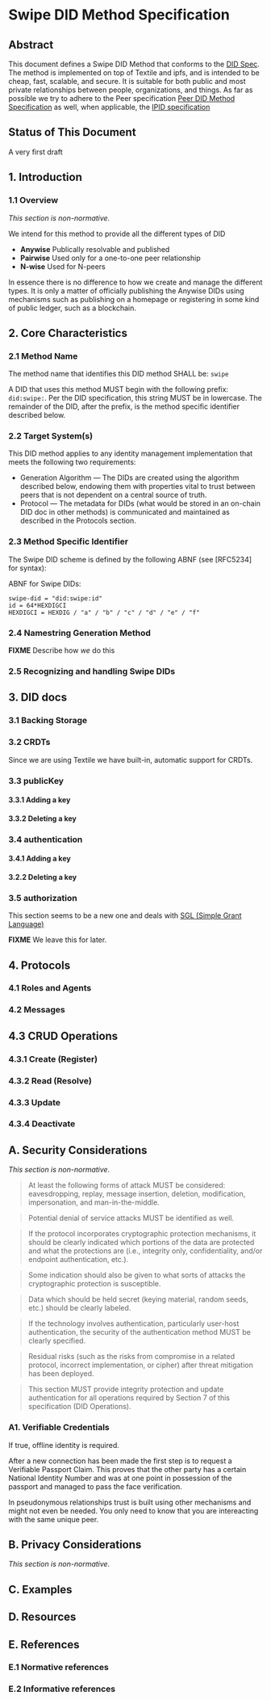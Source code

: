 # Swipe DID Method Specification

## Abstract

This document defines a Swipe DID Method that conforms to the [DID Spec](https://w3c-ccg.github.io/did-spec/#privacy-considerations). The method is implemented on top of Textile and ipfs, and is intended to be cheap, fast, scalable, and secure. It is suitable for both public and most private relationships between people, organizations, and things. As far as possible we try to adhere to the Peer specification [Peer DID Method Specification](https://openssi.github.io/peer-did-method-spec/index.html) as well, when applicable, the [IPID specification](https://did-ipid.github.io/ipid-did-method/)

## Status of This Document

A very first draft

## 1. Introduction

###  1.1 Overview

*This section is non-normative.*

We intend for this method to provide all the different types of DID

* **Anywise** Publically resolvable and published
* **Pairwise** Used only for a one-to-one peer relationship
* **N-wise** Used for N-peers

In essence there is no difference to how we create and manage the different types. It is only a matter of officially publishing the Anywise DIDs using mechanisms such as publishing on a homepage or registering in some kind of public ledger, such as a blockchain.


## 2. Core Characteristics

### 2.1 Method Name

The method name that identifies this DID method SHALL be: ``` swipe ```

A DID that uses this method MUST begin with the following prefix: ``` did:swipe: ```. Per the DID specification, this string MUST be in lowercase. The remainder of the DID, after the prefix, is the method specific identifier described below.

### 2.2 Target System(s)

This DID method applies to any identity management implementation that meets the following two requirements:

* Generation Algorithm — The DIDs are created using the algorithm described below, endowing them with properties vital to trust between peers that is not dependent on a central source of truth.
* Protocol — The metadata for DIDs (what would be stored in an on-chain DID doc in other methods) is communicated and maintained as described in the Protocols section.

### 2.3 Method Specific Identifier

The Swipe DID scheme is defined by the following ABNF (see [RFC5234] for syntax):

ABNF for Swipe DIDs:

```
swipe-did = "did:swipe:id"
id = 64*HEXDIGCI
HEXDIGCI = HEXDIG / "a" / "b" / "c" / "d" / "e" / "f" 
```

### 2.4 Namestring Generation Method

**FIXME** Describe how *we* do this

### 2.5 Recognizing and handling Swipe DIDs

## 3. DID docs

### 3.1 Backing Storage

### 3.2 CRDTs

Since we are using Textile we have built-in, automatic support for CRDTs.

### 3.3 publicKey

#### 3.3.1 Adding a key
#### 3.3.2 Deleting a key
    
### 3.4 authentication
#### 3.4.1 Adding a key
#### 3.2.2 Deleting a key

### 3.5 authorization

This section seems to be a new one and deals with [SGL (Simple Grant Language)](https://evernym.github.io/sgl/)

**FIXME** We leave this for later.

## 4. Protocols

### 4.1 Roles and Agents
### 4.2 Messages

## 4.3 CRUD Operations

### 4.3.1 Create (Register)

### 4.3.2 Read (Resolve)

### 4.3.3 Update

### 4.3.4 Deactivate

## A. Security Considerations

*This section is non-normative.*

> At least the following forms of attack MUST be considered:
eavesdropping, replay, message insertion, deletion, modification,
impersonation, and man-in-the-middle.

> Potential denial of service attacks MUST be identified as well.

> If the protocol incorporates cryptographic protection mechanisms, it
should be clearly indicated which portions of the data are protected and what the protections are (i.e., integrity only, confidentiality, and/or endpoint authentication, etc.).

> Some indication should also be given to what sorts of attacks the
cryptographic protection is susceptible.

> Data which should be held secret (keying material, random seeds, etc.) should be clearly labeled.

> If the technology involves authentication, particularly user-host
authentication, the security of the authentication method MUST be
clearly specified.

> Residual risks (such as the risks from compromise in a related protocol, incorrect implementation, or cipher) after threat mitigation has been deployed.

> This section MUST provide integrity protection and update authentication for all operations required by Section 7 of this specification (DID
Operations).

### A1. Verifiable Credentials

If true, offline identity is required.

After a new connection has been made the first step is to request a Verifiable Passport Claim. This proves that the other party has a certain National Identity Number and was at one point in possession of the passport and managed to pass the face verification.

In pseudonymous relationships trust is built using other mechanisms and might not even be needed. You only need to know that you are intereacting with the same unique peer.

## B. Privacy Considerations

*This section is non-normative.*

## C. Examples

## D. Resources

## E. References

### E.1 Normative references
### E.2 Informative references

